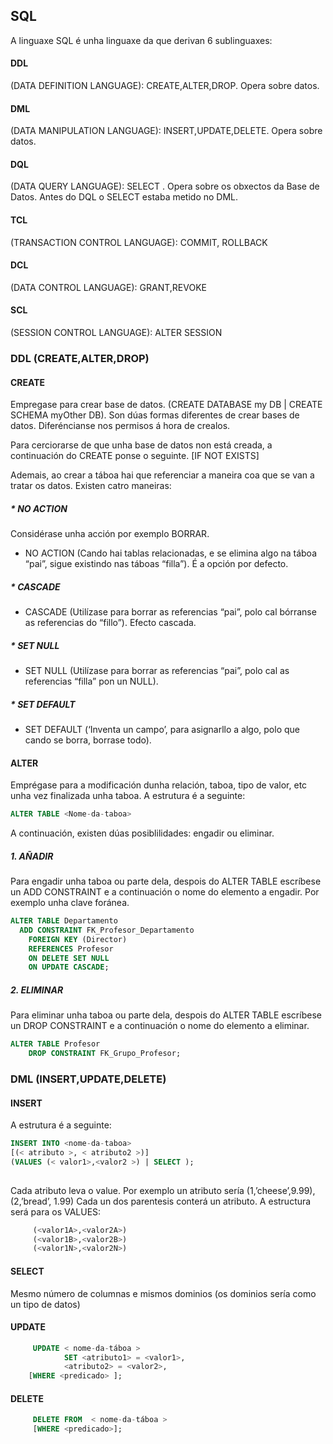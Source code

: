 ## SQL
A linguaxe SQL é unha linguaxe da que derivan 6 sublinguaxes:
  
 #### DDL
 (DATA DEFINITION LANGUAGE): CREATE,ALTER,DROP. Opera sobre datos.
 #### DML
 (DATA MANIPULATION LANGUAGE): INSERT,UPDATE,DELETE. Opera sobre datos.
 #### DQL
 (DATA QUERY LANGUAGE): SELECT . Opera sobre os obxectos da Base de Datos.
 Antes do DQL o SELECT estaba metido no DML. 
 #### TCL
 (TRANSACTION CONTROL LANGUAGE): COMMIT, ROLLBACK
 #### DCL
 (DATA CONTROL LANGUAGE): GRANT,REVOKE
 #### SCL
 (SESSION CONTROL LANGUAGE): ALTER SESSION

 ### DDL (CREATE,ALTER,DROP)

  ####  CREATE
 Empregase para crear base de datos.
 (CREATE DATABASE my DB | CREATE SCHEMA myOther DB).
 Son dúas formas diferentes de crear bases de datos. Diferéncianse nos permisos á hora de crealos.

 Para cerciorarse de que unha base de datos non está creada, a continuación do CREATE ponse o seguinte.
 [IF NOT EXISTS]<nome-da-BD>
	
Ademais, ao crear a táboa hai que referenciar a maneira coa que se van a tratar os datos. Existen catro maneiras:

#####  * NO ACTION
Considérase unha acción por exemplo BORRAR. 
- NO ACTION (Cando hai tablas relacionadas, e se elimina algo na táboa “pai”, sigue existindo nas táboas “filla”). É a opción por defecto.

#####  * CASCADE
- CASCADE (Utilízase para borrar as referencias “pai”, polo cal bórranse as referencias do “fillo”). Efecto cascada.

#####  * SET NULL
- SET NULL (Utilízase para borrar as referencias “pai”, polo cal as referencias “filla” pon un NULL).

#####  * SET DEFAULT
- SET DEFAULT (‘Inventa un campo’, para asignarllo a algo, polo que cando se borra, borrase todo).

 ####  ALTER
 Emprégase para a modificación dunha relación, taboa, tipo de valor, etc unha vez finalizada unha taboa.
 A estrutura é a seguinte:
 ```sql	
ALTER TABLE <Nome-da-taboa> 
```
A continuación, existen dúas posiblilidades: engadir ou eliminar.
 
 ##### 1. AÑADIR
 Para engadir unha taboa ou parte dela, despois do ALTER TABLE <Nome-da-taboa> escríbese un ADD CONSTRAINT e a continuación 
 o nome do elemento a engadir. Por exemplo unha clave foránea. 

```sql	
ALTER TABLE Departamento
  ADD CONSTRAINT FK_Profesor_Departamento
    FOREIGN KEY (Director)
    REFERENCES Profesor
    ON DELETE SET NULL
    ON UPDATE CASCADE;
```
 
 ##### 2. ELIMINAR
 Para eliminar unha taboa ou parte dela, despois do ALTER TABLE <Nome-da-taboa> escríbese un DROP CONSTRAINT e a continuación 
 o nome do elemento a eliminar.
	
```sql
ALTER TABLE Profesor
    DROP CONSTRAINT FK_Grupo_Profesor;
```
 
 ### DML  (INSERT,UPDATE,DELETE)
 #### INSERT
 
 A estrutura é a seguinte:
```sql
INSERT INTO <nome-da-taboa>
[(< atributo >, < atributo2 >)]
(VALUES (< valor1>,<valor2 >) | SELECT );
 	 
```
Cada atributo leva o value. Por exemplo un atributo sería (1,’cheese’,9.99), (2,’bread’, 1.99)
Cada un dos parentesis conterá un atributo.
A estructura será para os VALUES:
```sql	
 	 (<valor1A>,<valor2A>)
	 (<valor1B>,<valor2B>)
	 (<valor1N>,<valor2N>)
```
	
#### SELECT
Mesmo número de columnas e mismos dominios (os dominios sería como un tipo de datos)

#### UPDATE
```sql	
 	 UPDATE < nome-da-táboa >
    	    SET <atributo1> = <valor1>,
        	<atributo2> = <valor2>,
	[WHERE <predicado> ];
```
#### DELETE
```sql	
 	 DELETE FROM  < nome-da-táboa >
	 [WHERE <predicado>];
```

	
	
